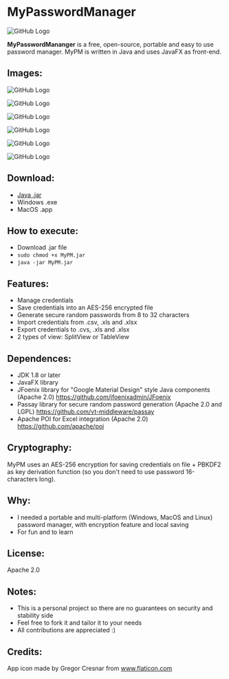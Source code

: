 # MyPasswordManager

![GitHub Logo](/images/logo.png)

**MyPasswordMananger** is a free, open-source, portable and easy to use password manager.
MyPM is written in Java and uses JavaFX as front-end.

## Images:
![GitHub Logo](/images/firstStart.png)

![GitHub Logo](/images/login.png)

![GitHub Logo](/images/splitView.png)

![GitHub Logo](/images/tableView.png)

![GitHub Logo](/images/password.png)

![GitHub Logo](/images/about.png)

## Download:
* [Java .jar](https://github.com/davidecocca/MyPasswordManager/releases/download/v1.0/MyPM.jar)
* Windows .exe
* MacOS .app

## How to execute:
* Download .jar file
* <code>sudo chmod +x MyPM.jar</code>
* <code>java -jar MyPM.jar </code>

## Features:
* Manage credentials
* Save credentials into an AES-256 encrypted file
* Generate secure random passwords from 8 to 32 characters
* Import credentials from .csv, .xls and .xlsx
* Export credentials to .cvs, .xls and .xlsx
* 2 types of view: SplitView or TableView

## Dependences:
* JDK 1.8 or later
* JavaFX library
* JFoenix library for "Google Material Design" style Java components (Apache 2.0)
https://github.com/jfoenixadmin/JFoenix
* Passay library for secure random password generation (Apache 2.0 and LGPL)
https://github.com/vt-middleware/passay
* Apache POI for Excel integration (Apache 2.0)
https://github.com/apache/poi

## Cryptography:
MyPM uses an AES-256 encryption for saving credentials on file + PBKDF2 as key derivation function (so you don't need to use password 16-characters long).

## Why:
* I needed a portable and multi-platform (Windows, MacOS and Linux) password manager, with encryption feature and local saving
* For fun and to learn

## License:
Apache 2.0

## Notes:
* This is a personal project so there are no guarantees on security and stability side
* Feel free to fork it and tailor it to your needs
* All contributions are appreciated :)

## Credits:
App icon made by Gregor Cresnar from www.flaticon.com
